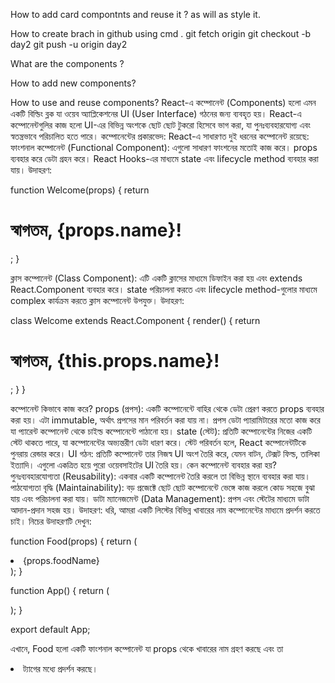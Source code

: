 
How to add card compontnts and reuse it ? 
as will as style it. 



How to create brach in github using cmd . 
git fetch origin
git checkout -b day2
git push -u origin day2


What are the components ?

How to add new components?

How to use and reuse components? 
React-এ কম্পোনেন্ট (Components) হলো এমন একটি বিল্ডিং ব্লক যা ওয়েব অ্যাপ্লিকেশনের UI (User Interface) গঠনের জন্য ব্যবহৃত হয়। React-এ কম্পোনেন্টগুলির কাজ হলো UI-এর বিভিন্ন অংশকে ছোট ছোট টুকরো হিসেবে ভাগ করা, যা পুনঃব্যবহারযোগ্য এবং স্বতন্ত্রভাবে পরিচালিত হতে পারে।
কম্পোনেন্টের প্রকারভেদ:
React-এ সাধারণত দুই ধরনের কম্পোনেন্ট রয়েছে:
ফাংশনাল কম্পোনেন্ট (Functional Component):
এগুলো সাধারণ ফাংশনের মতোই কাজ করে।
props ব্যবহার করে ডেটা গ্রহন করে।
React Hooks-এর মাধ্যমে state এবং lifecycle method ব্যবহার করা যায়।
উদাহরণ:

function Welcome(props) {
    return <h1>স্বাগতম, {props.name}!</h1>;
}


ক্লাস কম্পোনেন্ট (Class Component):
এটি একটি ক্লাসের মাধ্যমে ডিফাইন করা হয় এবং extends React.Component ব্যবহার করে।
state পরিচালনা করতে এবং lifecycle method-গুলোর মাধ্যমে complex কার্যক্রম করতে ক্লাস কম্পোনেন্ট উপযুক্ত।
উদাহরণ:

class Welcome extends React.Component {
    render() {
        return <h1>স্বাগতম, {this.props.name}!</h1>;
    }
}


কম্পোনেন্ট কিভাবে কাজ করে?
props (প্রপস): একটি কম্পোনেন্টে বাহির থেকে ডেটা প্রেরণ করতে props ব্যবহার করা হয়। এটা immutable, অর্থাৎ প্রপসের মান পরিবর্তন করা যায় না। প্রপস ডেটা প্যারামিটারের মতো কাজ করে যা প্যারেন্ট কম্পোনেন্ট থেকে চাইল্ড কম্পোনেন্টে পাঠানো হয়।
state (স্টেট): প্রতিটি কম্পোনেন্টের নিজের একটি স্টেট থাকতে পারে, যা কম্পোনেন্টের অভ্যন্তরীণ ডেটা ধারণ করে। স্টেট পরিবর্তন হলে, React কম্পোনেন্টটিকে পুনরায় রেন্ডার করে।
UI গঠন: প্রতিটি কম্পোনেন্ট তার নিজস্ব UI অংশ তৈরি করে, যেমন বাটন, টেক্সট ফিল্ড, তালিকা ইত্যাদি। এগুলো একত্রিত হয়ে পুরো ওয়েবসাইটের UI তৈরি হয়।
কেন কম্পোনেন্ট ব্যবহার করা হয়?
পুনঃব্যবহারযোগ্যতা (Reusability): একবার একটি কম্পোনেন্ট তৈরি করলে তা বিভিন্ন স্থানে ব্যবহার করা যায়।
পাঠযোগ্যতা বৃদ্ধি (Maintainability): বড় প্রজেক্টে ছোট ছোট কম্পোনেন্টে ভেঙ্গে কাজ করলে কোড সহজে বুঝা যায় এবং পরিচালনা করা যায়।
ডাটা ম্যানেজমেন্ট (Data Management): প্রপস এবং স্টেটের মাধ্যমে ডাটা আদান-প্রদান সহজ হয়।
উদাহরণ:
ধরি, আমরা একটি লিস্টের বিভিন্ন খাবারের নাম কম্পোনেন্টের মাধ্যমে প্রদর্শন করতে চাই। নিচের উদাহরণটি দেখুন:

function Food(props) {
    return (
        <li>{props.foodName}</li>
    );
}

function App() {
    return (
        <ul>
            <Food foodName="Orange" />
            <Food foodName="Banana" />
            <Food foodName="Apple" />
        </ul>
    );
}

export default App;

এখানে, Food হলো একটি ফাংশনাল কম্পোনেন্ট যা props থেকে খাবারের নাম গ্রহণ করছে এবং তা <li> ট্যাগের মধ্যে প্রদর্শন করছে।
